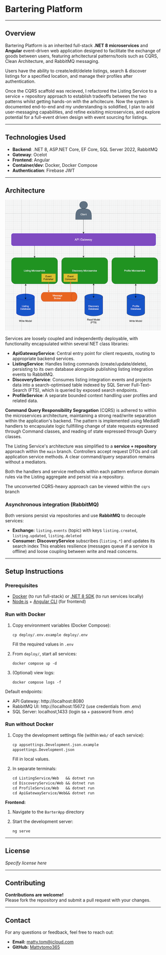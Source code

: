 # Bartering Platform

---

## Overview

Bartering Platform is an inherited full-stack **.NET 8 microservices** and **Angular** event-driven web application designed to facilitate the exchange of goods between users, featuring arhcitectural patterns/tools such as CQRS, Clean Architecture, and RabbitMQ messaging.

Users have the ability to create/edit/delete listings, search & discover listings for a specified location, and manage their profiles after authentication.

Once the CQRS scaffold was recieved, I refactored the Listing Service to a service + repository approach to establish tradeoffs between the two patterns whilst getting hands-on with the arhcitecure. Now the system is documented end-to-end and my understanding is solidified, I plan to add user-messaging capabilities, and refine exisiting microservices, and explore potential for a full-event driven design with event sourcing for listings.

---

## Technologies Used
- **Backend**: .NET 8, ASP.NET Core, EF Core, SQL Server 2022, RabbitMQ
- **Gateway**: Ocelot
- **Frontend**: Angular
- **Container/dev**: Docker, Docker Compose
- **Authentication**: Firebase JWT

---

## Architecture

![image](diagrams/cqrs-diagram.png)

Services are loosely coupled and independently deployable, with functionality encapsulated within several NET class libraries:

- **ApiGatewayService**: Central entry point for client requests, routing to appropriate backend services.
- **ListingService**: Handles listing commands (create/update/delete), persisting to its own database alongside publishing listing integration events to RabbitMQ.
- **DiscoveryService**: Consumes listing integration events and projects data into a search-optimised table indexed by SQL Server Full-Text-Search (FTS), which is queried by exposed search endpoints.
- **ProfileService**: A separate bounded context handling user profiles and related data.

**Command Query Responsibility Segragation** (CQRS) is adhered to within the microservices architecture, maintaining a strong read/write separation within the application's backend. The pattern is implemented using MediatR handlers to encapsulate logic fullfilling change of state requests expressed through Command classes, and reading of state expressed through Query classes.

The Listing Service's architecture was simplified to a **service + repository** approach within the `main` branch. Controllers accept request DTOs and call application service methods. A clear command/query separation remains without a mediators.

Both the handlers and service methods within each pattern enforce domain rules via the Listing aggregate and persist via a repository.

The unconverted CQRS-heavy approach can be viewed within the `cqrs` branch

### Asynchronous integration (RabbitMQ)
Both versions persist via repositories and use **RabbitMQ** to decouple services:
- **Exchange:** `listing.events` (topic) with keys `listing.created`, `listing.updated`, `listing.deleted`
- **Consumer:** **DiscoveryService** subscribes (`listing.*`) and updates its search index
This enables resilience (messages queue if a service is offline) and loose coupling between write and read concerns.

---

## Setup Instructions

### Prerequisites
- [Docker](https://www.docker.com/) (to run full-stack) or [.NET 8 SDK](https://dotnet.microsoft.com/en-us/download/dotnet/8.0) (to run services locally)
- [Node.js](https://nodejs.org/) + [Angular CLI](https://angular.dev/tools/cli) (for frontend)

### Run with Docker

1. Copy environment variables (Docker Compose):
    ```
    cp deploy/.env.example deploy/.env
    ```
   Fill the required values in `.env`

2. From `deploy/`, start all services:
    ```
    docker compose up -d
    ```

3. (Optional) view logs:
    ```
    docker compose logs -f
    ```
Default endpoints:
- API Gateway: http://localhost:8080
- RabbitMQ UI: http://localhost:15672 (use credentials from .env)
- SQL Server: localhost,1433 (login sa + password from .env)

### Run without Docker

1. Copy the development settings file (within `Web/` of each service):
    ```
    cp appsettings.Development.json.example appsettings.Development.json
    ```
    Fill in local values.

2. In separate terminals:

    ```
    cd ListingService/Web   && dotnet run
    cd DiscoveryService/Web && dotnet run
    cd ProfileService/Web   && dotnet run
    cd ApiGatewayService/Web&& dotnet run

    ```

**Frontend:**

1. Navigate to the `BarterApp` directory

2. Start the development server:
    ```
    ng serve
    ```

---

## License

*Specify license here*

---
## Contributing

**Contributions are welcome!**  
Please fork the repository and submit a pull request with your changes.

---

## Contact

For any questions or feedback, feel free to reach out:

- **Email:** matty.tom@icloud.com
- **GitHub:** [Mattytomo365](https://github.com/Mattytomo365)
